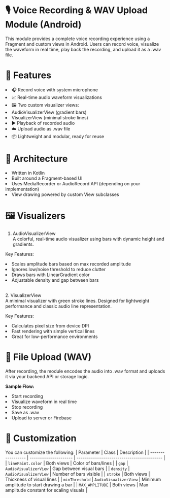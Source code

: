 # 🎙️ Voice Recording & WAV Upload Module (Android)
This module provides a complete voice recording experience using a Fragment and custom views in Android. Users can record voice, visualize the waveform in real time, play back the recording, and upload it as a .wav file.

# 🚀 Features
<li>🎧 Record voice with system microphone
<li>📈 Real-time audio waveform visualizations
<li>🖼️ Two custom visualizer views:
<li>AudioVisualizerView (gradient bars)
<li>VisualizerView (minimal stroke lines)
<li>▶️ Playback of recorded audio
<li>☁️ Upload audio as .wav file
<li>📦 Lightweight and modular, ready for reuse

# 🧱 Architecture
<li>Written in Kotlin

<li>Built around a Fragment-based UI

<li>Uses MediaRecorder or AudioRecord API (depending on your implementation)
<li>View drawing powered by custom View subclasses

# 🖼️ Visualizers
1. AudioVisualizerView<br>
A colorful, real-time audio visualizer using bars with dynamic height and gradients.

Key Features:
<li>Scales amplitude bars based on max recorded amplitude
<li>Ignores low/noise threshold to reduce clutter
<li>Draws bars with LinearGradient color
<li>Adjustable density and gap between bars<br>

<br>2. VisualizerView<br>
A minimal visualizer with green stroke lines. Designed for lightweight performance and classic audio line representation.

Key Features:
<li>Calculates pixel size from device DPI

<li>Fast rendering with simple vertical lines

<li>Great for low-performance environments

# 📂 File Upload (WAV)
After recording, the module encodes the audio into .wav format and uploads it via your backend API or storage logic.

<b>Sample Flow:</b>
<li>Start recording
<li>Visualize waveform in real time
<li>Stop recording
<li>Save as .wav
<li>Upload to server or Firebase

# 🔧 Customization
You can customize the following:
| Parameter         | Class                 | Description                                |
| ----------------- | --------------------- | ------------------------------------------ |
| `linePaint.color` | Both views            | Color of bars/lines                        |
| `gap`             | `AudioVisualizerView` | Gap between visual bars                    |
| `density`         | `AudioVisualizerView` | Number of bars visible                     |
| `stroke`          | Both views            | Thickness of visual lines                  |
| `minThreshold`    | `AudioVisualizerView` | Minimum amplitude to start drawing a bar   |
| `MAX_AMPLITUDE`   | Both views            | Max amplitude constant for scaling visuals |


 
